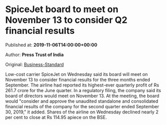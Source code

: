 
# SpiceJet board to meet on November 13 to consider Q2 financial results

Published at: **2019-11-06T14:00:00+00:00**

Author: **Press Trust of India**

Original: [Business-Standard](https://www.business-standard.com/article/pti-stories/spicejet-board-to-consider-q2-results-on-nov-13-119110601543_1.html)

Low-cost carrier SpiceJet on Wednesday said its board will meet on November 13 to consider financial results for the three months ended September.
The airline had reported its highest-ever quarterly profit of Rs 261.7 crore for the June quarter.
In a regulatory filing, the company said its board of directors would meet on November 13.
At the meeting, the board would "consider and approve the unaudited standalone and consolidated financial results of the company for the second quarter ended September 30, 2019," it added.
Shares of the airline on Wednesday declined nearly 2 per cent to close at Rs 114.95 apiece on the BSE.
